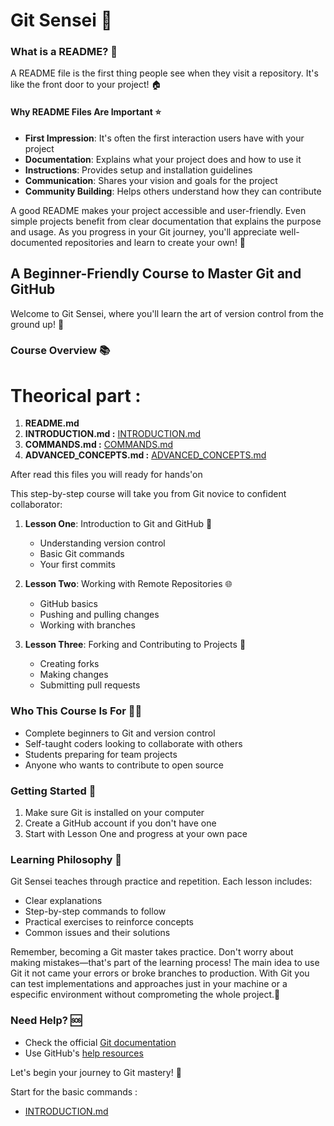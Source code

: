 # Git Sensei 🥋

### What is a README? 📄

A README file is the first thing people see when they visit a repository. It's like the front door to your project! 🏠

#### Why README Files Are Important ⭐

- **First Impression**: It's often the first interaction users have with your project
- **Documentation**: Explains what your project does and how to use it
- **Instructions**: Provides setup and installation guidelines
- **Communication**: Shares your vision and goals for the project
- **Community Building**: Helps others understand how they can contribute

A good README makes your project accessible and user-friendly. Even simple projects benefit from clear documentation that explains the purpose and usage. As you progress in your Git journey, you'll appreciate well-documented repositories and learn to create your own! 📝


## A Beginner-Friendly Course to Master Git and GitHub

Welcome to Git Sensei, where you'll learn the art of version control from the ground up! 🌱

### Course Overview 📚

# Theorical part : 
1. **README.md**
2. **INTRODUCTION.md :** [INTRODUCTION.md](./INTRODUCTION.md)
3. **COMMANDS.md :**  [COMMANDS.md](./COMMANDS.md)
4. **ADVANCED_CONCEPTS.md :** [ADVANCED_CONCEPTS.md](./ADVANCED_CONCEPTS.md)
   
After read this files you will ready for hands'on

This step-by-step course will take you from Git novice to confident collaborator:

1. **Lesson One**: Introduction to Git and GitHub 👋
   - Understanding version control
   - Basic Git commands
   - Your first commits

2. **Lesson Two**: Working with Remote Repositories 🌐
   - GitHub basics
   - Pushing and pulling changes
   - Working with branches

3. **Lesson Three**: Forking and Contributing to Projects 🍴
   - Creating forks
   - Making changes
   - Submitting pull requests

### Who This Course Is For 🧑‍💻

- Complete beginners to Git and version control
- Self-taught coders looking to collaborate with others
- Students preparing for team projects
- Anyone who wants to contribute to open source

### Getting Started 🚀

1. Make sure Git is installed on your computer
2. Create a GitHub account if you don't have one
3. Start with Lesson One and progress at your own pace

### Learning Philosophy 🧠

Git Sensei teaches through practice and repetition. Each lesson includes:
- Clear explanations
- Step-by-step commands to follow
- Practical exercises to reinforce concepts
- Common issues and their solutions

Remember, becoming a Git master takes practice. Don't worry about making mistakes—that's part of the learning process! The main idea to use Git it not came your errors or broke branches to production. With Git you can test implementations and approaches just in your machine or a especific environment without comprometing the whole project.🌟

### Need Help? 🆘

- Check the official [Git documentation](https://git-scm.com/doc)
- Use GitHub's [help resources](https://help.github.com)

Let's begin your journey to Git mastery! 🥋

Start for the basic commands : 
*   [INTRODUCTION.md](./INTRODUCTION.md)
